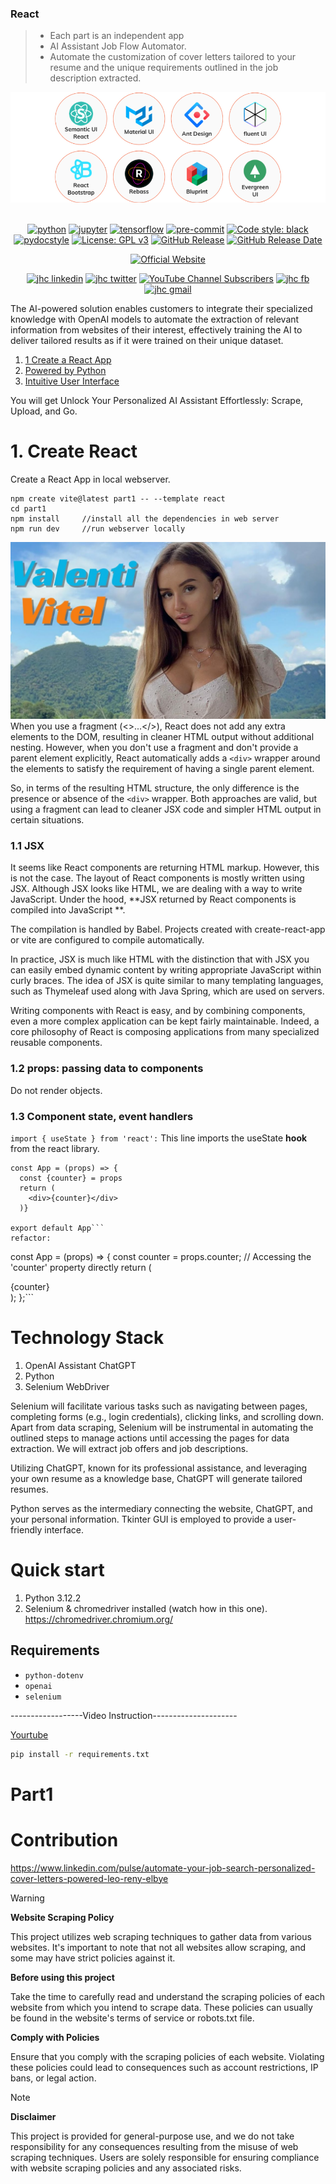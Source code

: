### React
> - Each part is an independent app
> - AI Assistant Job Flow Automator. 
> - Automate the customization of cover letters tailored to your resume and the unique requirements outlined in the job description extracted.

<div align="center">

<a href='https://www.hypech.com'>
<img src="./images/lib.png" alt="AI-Powered Cover Letter"></img></a>
<br></br>

[![python](https://img.shields.io/badge/Python-3.12-3776AB.svg?style=flat&logo=python&logoColor=white)](https://www.python.org)
[![jupyter](https://img.shields.io/badge/Jupyter-Lab-F37626.svg?style=flat&logo=Jupyter)](https://jupyterlab.readthedocs.io/en/stable)
[![tensorflow](https://img.shields.io/badge/TensorFlow-1.12-FF6F00.svg?style=flat&logo=tensorflow)](https://www.tensorflow.org)
[![pre-commit](https://img.shields.io/badge/pre--commit-enabled-brightgreen?logo=pre-commit&logoColor=white)](https://github.com/pre-commit/pre-commit)
[![Code style: black](https://img.shields.io/badge/code%20style-black-000000.svg)](https://github.com/psf/black)
[![pydocstyle](https://img.shields.io/badge/pydocstyle-enabled-AD4CD3)](http://www.pydocstyle.org/en/stable/)
[![License: GPL v3](https://img.shields.io/badge/License-GPLv3-blue.svg)](https://www.gnu.org/licenses/gpl-3.0)
[![GitHub Release](https://img.shields.io/github/v/release/aiXpertLab/AI-Powered-Automatically-Customize-Cover-Letter)](https://github.com/aiXpertLab/AI-Powered-Automatically-Customize-Cover-Letter/releases)
[![GitHub Release Date](https://img.shields.io/github/release-date/aiXpertLab/AI-Powered-Automatically-Customize-Cover-Letter)](https://github.com/aixpertlab/)
 
[![Official Website](<https://img.shields.io/badge/-Visit%20the%20Official%20Website%20%E2%86%92-rgb(21,204,116)?style=for-the-badge>)](https://hypech.com)

[![jhc linkedin](https://img.shields.io/badge/Linkedin-aiXpert-5087B2.svg?style=flat&logo=Linkedin)](https://www.linkedin.com/in/aiXpert)
[![jhc twitter](https://img.shields.io/badge/Twitter-@aiXpertLab-00aced.svg?style=flat&logo=twitter)](https://twitter.com/aiXpertLab)
[![YouTube Channel Subscribers](https://img.shields.io/youtube/channel/subscribers/UCNcmE7uHam8jSLSa8CvMgQQ)](https://www.youtube.com/@aiXpertLab)
[![jhc fb](https://img.shields.io/badge/Facebook-aiXpertLab-5087B2.svg?style=flat&logo=facebook)](https://www.facebook.com/aiXpertLab/)
[![jhc gmail](https://img.shields.io/badge/Gmail-aiXpertLab@gmail.com-5087B2.svg?style=flat&logo=gmail)](https://gmail.com)

</div> 

The AI-powered solution enables customers to integrate their specialized knowledge with OpenAI models to automate the extraction of relevant information from websites of their interest, effectively training the AI to deliver tailored results as if it were trained on their unique dataset.

1. [1 Create a React App](#CreateReact)
2. [Powered by Python](#architecture)
3. [Intuitive User Interface](#architecture)

You will get Unlock Your Personalized AI Assistant Effortlessly: Scrape, Upload, and Go.

# 1. Create React

Create a React App in local webserver. 
``` 
npm create vite@latest part1 -- --template react 
cd part1
npm install     //install all the dependencies in web server
npm run dev     //run webserver locally
```
<img src="./images/vite.png" alt="AI-Powered Cover Letter"></img></a>
When you use a fragment (<>...</>), React does not add any extra elements to the DOM, resulting in cleaner HTML output without additional nesting. However, when you don't use a fragment and don't provide a parent element explicitly, React automatically adds a `<div>` wrapper around the elements to satisfy the requirement of having a single parent element.

So, in terms of the resulting HTML structure, the only difference is the presence or absence of the `<div>` wrapper. Both approaches are valid, but using a fragment can lead to cleaner JSX code and simpler HTML output in certain situations.

### 1.1 JSX
It seems like React components are returning HTML markup. However, this is not the case. The layout of React components is mostly written using JSX. Although JSX looks like HTML, we are dealing with a way to write JavaScript. Under the hood, **JSX returned by React components is compiled into JavaScript **.

The compilation is handled by Babel. Projects created with create-react-app or vite are configured to compile automatically. 

In practice, JSX is much like HTML with the distinction that with JSX you can easily embed dynamic content by writing appropriate JavaScript within curly braces. The idea of JSX is quite similar to many templating languages, such as Thymeleaf used along with Java Spring, which are used on servers.

Writing components with React is easy, and by combining components, even a more complex application can be kept fairly maintainable. Indeed, a core philosophy of React is composing applications from many specialized reusable components.

### 1.2 props: passing data to components
Do not render objects.

### 1.3 Component state, event handlers
`import { useState } from 'react':` This line imports the useState **hook** from the react library.
``` 
const App = (props) => {
  const {counter} = props
  return (
    <div>{counter}</div>
  )} 

export default App```
refactor:
```
const App = (props) => {
  const counter = props.counter; // Accessing the 'counter' property directly
  return (
    <div>{counter}</div>
  );
};```



# Technology Stack

1. OpenAI Assistant ChatGPT
2. Python
3. Selenium WebDriver

Selenium will facilitate various tasks such as navigating between pages, completing forms (e.g., login credentials), clicking links, and scrolling down. Apart from data scraping, Selenium will be instrumental in automating the outlined steps to manage actions until accessing the pages for data extraction. We will extract job offers and job descriptions.

Utilizing ChatGPT, known for its professional assistance, and leveraging your own resume as a knowledge base, ChatGPT will generate tailored resumes.

Python serves as the intermediary connecting the website, ChatGPT, and your personal information. Tkinter GUI is employed to provide a user-friendly interface.

# Quick start

1. Python 3.12.2
2. Selenium & chromedriver installed (watch how in this one).
https://chromedriver.chromium.org/

## Requirements

- `python-dotenv`
- `openai`
- `selenium`

------------------Video Instruction---------------------

[Yourtube](https://youtu.be/TlnytEi2lD8?si=jfcDj2MZqBptziZc)

```bash
pip install -r requirements.txt
```
# Part1

# Contribution

https://www.linkedin.com/pulse/automate-your-job-search-personalized-cover-letters-powered-leo-reny-elbye

> [!WARNING]  
> **Website Scraping Policy**
> 
> This project utilizes web scraping techniques to gather data from various websites. It's important to note that not all websites allow scraping, and some may have strict policies against it.
>
> **Before using this project**
>
> Take the time to carefully read and understand the scraping policies of each website from which you intend to scrape data. These policies can usually be found in the website's terms of service or robots.txt file.
>
> **Comply with Policies** 
>
>Ensure that you comply with the scraping policies of each website. Violating these policies could lead to consequences such as account restrictions, IP bans, or legal action.

> [!NOTE] 
> **Disclaimer**
> 
>This project is provided for general-purpose use, and we do not take responsibility for any consequences resulting from the misuse of web scraping techniques. Users are solely responsible for ensuring compliance with website scraping policies and any associated risks.

